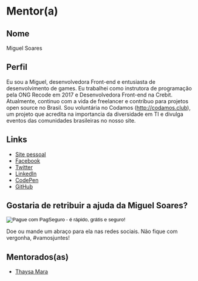 # Mentor(a) 

## Nome 
Miguel Soares

## Perfil 
Eu sou a Miguel, desenvolvedora Front-end e entusiasta de desenvolvimento de games. Eu trabalhei como instrutora de programação pela ONG Recode em 2017 e Desenvolvedora Front-end na Crebit. Atualmente, continuo com a vida de freelancer e contribuo para projetos open source no Brasil. Sou voluntária no Codamos (http://codamos.club), um projeto que acredita na importancia da diversidade em TI e divulga eventos das comunidades brasileiras no nosso site.

## Links 
* [Site pessoal](http://about.me/oieusouamiguel) 
* [Facebook](http://facebook.com/oieusouamiguel) 
* [Twitter](http://twitter.com/oieusouamiguell)
* [LinkedIn](http://linkedin.com/in/migueldenegocios)
* [CodePen](https://codepen.io/oieusouamiguel/)
* [GitHub](https://github.com/oieusouamiguel)
 
## Gostaria de retribuir a ajuda da Miguel Soares? 

<!-- INICIO FORMULARIO BOTAO PAGSEGURO -->
<form action="https://pagseguro.uol.com.br/checkout/v2/donation.html" method="post">
<!-- NÃO EDITE OS COMANDOS DAS LINHAS ABAIXO -->
<input type="hidden" name="currency" value="BRL" />
<input type="hidden" name="receiverEmail" value="oieusouamiguel@gmail.com" />
<input type="hidden" name="iot" value="button" />
<input type="image" src="https://stc.pagseguro.uol.com.br/public/img/botoes/doacoes/184x42-doar-roxo-assina.gif" name="submit" alt="Pague com PagSeguro - é rápido, grátis e seguro!" />
</form>
<!-- FINAL FORMULARIO BOTAO PAGSEGURO -->

Doe ou mande um abraço para ela nas redes sociais. Não fique com vergonha, #vamosjuntes!

## Mentorados(as) 
- [Thaysa Mara](/profiles/pupils/profiles/thaysa_santos.md)

